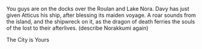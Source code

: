 You guys are on the docks over the Roulan and Lake Nora. Davy has just given Atticus his ship, after blessing its maiden voyage. A roar sounds from the island, and the shipwreck on it, as the dragon of death ferries the souls of the lost to their afterlives. (describe Norakkumi again) 

The City is Yours